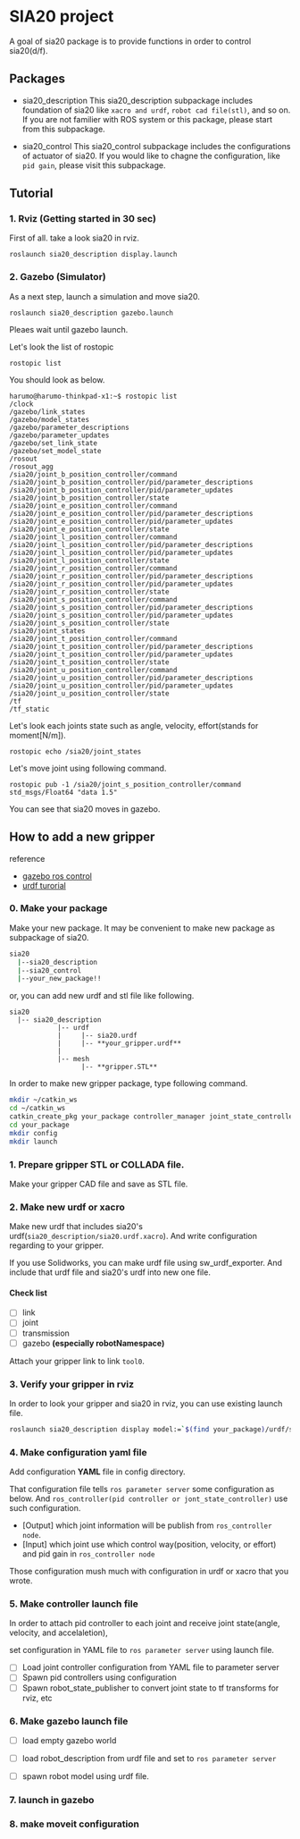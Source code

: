 # SIA20 project

A goal of sia20 package is to provide functions in order to control sia20(d/f).

## Packages

- sia20_description
	This sia20_description subpackage includes foundation of sia20 like 
	```xacro and urdf```, ```robot cad file(stl)```, and so on.
	If you are not familier with ROS system or this package, please start from this subpackage.

- sia20_control
	This sia20_control subpackage includes the configurations of actuator of sia20.
	If you would like to chagne the configuration, like ```pid gain```, please visit this subpackage.

## Tutorial

### 1. Rviz (Getting started in 30 sec)
First of all. take a look sia20 in rviz.

```
roslaunch sia20_description display.launch
```

### 2. Gazebo (Simulator)
As a next step, launch a simulation and move sia20.

```
roslaunch sia20_description gazebo.launch
```

Pleaes wait until gazebo launch.

Let's look the list of rostopic
```
rostopic list
```

You should look as below.
```
harumo@harumo-thinkpad-x1:~$ rostopic list
/clock
/gazebo/link_states
/gazebo/model_states
/gazebo/parameter_descriptions
/gazebo/parameter_updates
/gazebo/set_link_state
/gazebo/set_model_state
/rosout
/rosout_agg
/sia20/joint_b_position_controller/command
/sia20/joint_b_position_controller/pid/parameter_descriptions
/sia20/joint_b_position_controller/pid/parameter_updates
/sia20/joint_b_position_controller/state
/sia20/joint_e_position_controller/command
/sia20/joint_e_position_controller/pid/parameter_descriptions
/sia20/joint_e_position_controller/pid/parameter_updates
/sia20/joint_e_position_controller/state
/sia20/joint_l_position_controller/command
/sia20/joint_l_position_controller/pid/parameter_descriptions
/sia20/joint_l_position_controller/pid/parameter_updates
/sia20/joint_l_position_controller/state
/sia20/joint_r_position_controller/command
/sia20/joint_r_position_controller/pid/parameter_descriptions
/sia20/joint_r_position_controller/pid/parameter_updates
/sia20/joint_r_position_controller/state
/sia20/joint_s_position_controller/command
/sia20/joint_s_position_controller/pid/parameter_descriptions
/sia20/joint_s_position_controller/pid/parameter_updates
/sia20/joint_s_position_controller/state
/sia20/joint_states
/sia20/joint_t_position_controller/command
/sia20/joint_t_position_controller/pid/parameter_descriptions
/sia20/joint_t_position_controller/pid/parameter_updates
/sia20/joint_t_position_controller/state
/sia20/joint_u_position_controller/command
/sia20/joint_u_position_controller/pid/parameter_descriptions
/sia20/joint_u_position_controller/pid/parameter_updates
/sia20/joint_u_position_controller/state
/tf
/tf_static
```

Let's look each joints state such as angle, velocity, effort(stands for moment[N/m]).

```
rostopic echo /sia20/joint_states
```

Let's move joint using following command.
```
rostopic pub -1 /sia20/joint_s_position_controller/command std_msgs/Float64 "data 1.5"
```
You can see that sia20 moves in gazebo.

## How to add a new gripper

reference 
- [gazebo ros control](http://gazebosim.org/tutorials/?tut=ros_control)
- [urdf turorial](http://wiki.ros.org/urdf/Tutorials)

### 0. Make your package

Make your new package. It may be convenient to make new package as subpackage of sia20.

```sh
sia20
  |--sia20_description
  |--sia20_control
  |--your_new_package!!
```

or, you can add new urdf and stl file like following.

```
sia20
  |-- sia20_description
  			|-- urdf
  			|     |-- sia20.urdf
  			|     |-- **your_gripper.urdf**
  			|
  			|-- mesh
  			      |-- **gripper.STL**
```



In order to make new gripper package, type following command.

```sh
mkdir ~/catkin_ws
cd ~/catkin_ws
catkin_create_pkg your_package controller_manager joint_state_controller robot_state_publisher
cd your_package
mkdir config
mkdir launch
```

### 1. Prepare gripper STL or COLLADA file.

Make your gripper CAD file and save as STL file.

### 2. Make new urdf or xacro

Make new urdf that includes sia20's urdf(```sia20_description/sia20.urdf.xacro```).
And write configuration regarding to your gripper.

If you use Solidworks, you can make urdf file using sw_urdf_exporter.
And include that urdf file and sia20's urdf into new one file.

#### Check list

- [ ] link
- [ ] joint
- [ ] transmission
- [ ] gazebo **(especially robotNamespace)**

Attach your gripper link to link ```tool0```.

###  3. Verify your gripper in rviz

In order to look your gripper and sia20 in rviz, you can use existing launch file.

```sh
roslaunch sia20_description display model:=`$(find your_package)/urdf/sia20_with_gripper.urdf)'
```

###  4. Make configuration yaml file

Add configuration **YAML** file in config directory.

That configuration file tells ```ros parameter server``` some configuration as below. And ```ros_controller(pid controller or jont_state_controller)``` use such configuration.

- [Output] which joint information will be publish from ```ros_controller node```.
- [Input] which joint use which control way(position, velocity, or effort) and pid gain in ```ros_controller node```

Those configuration mush much with configuration in urdf or xacro that you wrote.



### 5. Make controller launch file

In order to attach pid controller to each joint and receive joint state(angle, velocity, and accelaletion),

set configuration in YAML file to ```ros parameter server``` using launch file.

- [ ] Load joint controller configuration from YAML file to parameter server
- [ ] Spawn pid controllers using configuration
- [ ] Spawn robot_state_publisher to convert joint state to tf transforms for rviz, etc

### 6. Make gazebo launch file

- [ ] load empty gazebo world
- [ ] load robot_description from urdf file and set to ```ros parameter server```
- [ ] spawn robot model using urdf file.



### 7. launch in gazebo

### 8. make moveit configuration

